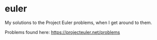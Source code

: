 euler
=====

My solutions to the Project Euler problems, when I get around to them.

Problems found here: https://projecteuler.net/problems